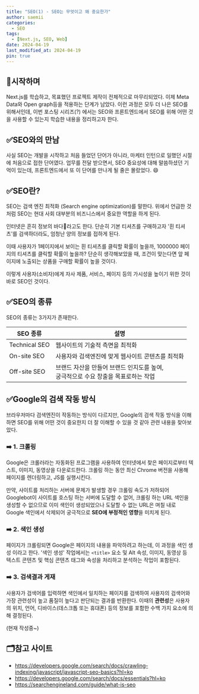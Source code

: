```yaml
---
title: "SEO(1) - SEO는 무엇이고 왜 중요한가"
author: saemii
categories:
  - SEO
tags:
  - [Next.js, SEO, Web]
date: 2024-04-19
last_modified_at: 2024-04-19
pin: true
---
```


## 📌시작하며

Next.js를 학습하고, 목표했던 프로젝트 제작이 전체적으로 마무리되었다. 이제 Meta Data와 Open graph등을 적용하는 단계가 남았다. 이런 과정은 모두 더 나은 SEO를 위해서인데, 이번 포스팅 시리즈(?) 에서는 SEO와 프론트엔드에서 SEO를 위해 어떤 것을 사용할 수 있는지 학습한 내용을 정리하고자 한다.

## ✅SEO와의 만남

사실 SEO는 개발을 시작하고 처음 들었던 단어가 아니라, 마케터 인턴으로 일했던 시절에 처음으로 접한 단어였다. 업무를 전달 받으면서, SEO 중요성에 대해 말씀하셨던 기억이 있는데, 프론트엔드에서 또 이 단어를 만나게 될 줄은 몰랐었다. 😄

## ✅SEO란?

SEO는 검색 엔진 최적화 (Search engine optimization)를 말한다. 위에서 언급한 것 처럼 SEO는 현대 사회 대부분의 비즈니스에서 중요한 역할을 하게 된다.

인터넷은 흔히 정보의 바다🌊라고도 한다. 단순히 기본 티셔츠를 구매하고자 '흰 티셔츠'를 검색하더라도, 엄청난 양의 정보를 접하게 된다.

이때 사용자가 1페이지에서 보이는 흰 티셔츠를 클릭할 확률이 높을까, 1000000 페이지의 티셔츠를 클릭할 확률이 높을까? 단순히 생각해보았을 때, 조건이 맞는다면 앞 페이지에 노출되는 상품을 구매할 확률이 높을 것이다.

이렇게 사용자(소비자)에게 자사 제품, 서비스, 페이지 등의 가시성을 높이기 위한 것이 바로 SEO인 것이다.

## ✅SEO의 종류

SEO의 종류는 3가지가 존재한다.

| SEO 종류      | 설명                                                                                    |
| ------------- | --------------------------------------------------------------------------------------- |
| Technical SEO | 웹사이트의 기술적 측면을 최적화                                                         |
| On-site SEO   | 사용자와 검색엔진에 맞게 웹사이트 콘텐츠를 최적화                                       |
| Off-site SEO  | 브랜드 자산을 만들어 브랜드 인지도를 높여, <BR/> 궁극적으로 수요 창출을 목표로하는 작업 |

## ✅Google의 검색 작동 방식

브라우저마다 검색엔진이 작동하는 방식이 다르지만, Google의 검색 작동 방식을 이해하면 SEO를 위해 어떤 것이 중요한지 더 잘 이해할 수 있을 것 같아 관련 내용을 찾아보았다.

### ➡️ 1. 크롤링

Google은 크롤러라는 자동화된 프로그램을 사용하여 인터넷에서 찾은 페이지로부터 텍스트, 이미지, 동영상을 다운로드한다.
크롤링 하는 동안 최신 Chrome 버전을 사용해 페이지를 렌더링하고, JS를 실행시킨다.

만약, 사이트를 처리하는 서버에 문제가 발생할 경우 크롤링 속도가 저하되어 Googlebot이 사이트를 호스팅 하는 서버에 도달할 수 없어, 크롤링 하는 URL 색인을 생성할 수 없으므로 이미 색인이 생성되었으나 도달할 수 없는 URL은 며칠 내로 Google 색인에서 삭제되어 궁극적으로 **SEO에 부정적인 영향**을 미치게 된다.

### ➡️ 2. 색인 생성

페이지가 크롤링되면 Google은 페이지의 내용을 파악하려고 하는데, 이 과정을 색인 생성 이라고 한다. '색인 생성' 작업에서는 `<title>` 요소 및 Alt 속성, 이미지, 동영상 등 텍스트 콘텐츠 및 핵심 콘텐츠 태그와 속성을 처리하고 분석하는 작업이 포함된다.

### ➡️ 3. 검색결과 게재

사용자가 검색어를 입력하면 색인에서 일치하는 페이지를 검색하여 사용자의 검색어와 가장 관련성이 높고 품질이 높다고 판단되는 결과를 반환한다. 이때의 **관련성**은 사용자의 위치, 언어, 디바이스(데스크톱 또는 휴대폰) 등의 정보를 포함한 수백 가지 요소에 의해 결정된다.

(현재 작성중~)

## 🗂️참고 사이트

- <https://developers.google.com/search/docs/crawling-indexing/javascript/javascript-seo-basics?hl=ko>
- <https://developers.google.com/search/docs/essentials?hl=ko>
- <https://searchengineland.com/guide/what-is-seo>
